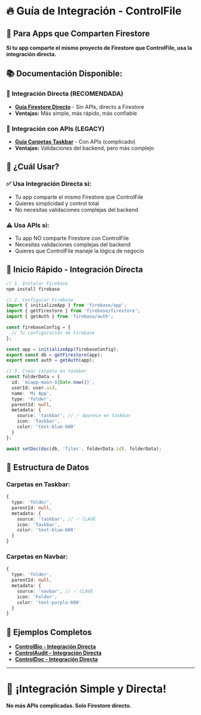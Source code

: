 # 🔥 **Guía de Integración - ControlFile**

## 🎯 **Para Apps que Comparten Firestore**

**Si tu app comparte el mismo proyecto de Firestore que ControlFile, usa la integración directa.**

## 📚 **Documentación Disponible:**

### 🚀 **Integración Directa (RECOMENDADA)**
- **[Guía Firestore Directo](./GUIA_FIRESTORE_DIRECTO.md)** - Sin APIs, directo a Firestore
- **Ventajas:** Más simple, más rápido, más confiable

### 🔌 **Integración con APIs (LEGACY)**
- **[Guía Carpetas Taskbar](./GUIA_CARPETAS_TASKBAR.md)** - Con APIs (complicado)
- **Ventajas:** Validaciones del backend, pero más complejo

## 🎯 **¿Cuál Usar?**

### ✅ **Usa Integración Directa si:**
- Tu app comparte el mismo Firestore que ControlFile
- Quieres simplicidad y control total
- No necesitas validaciones complejas del backend

### ⚠️ **Usa APIs si:**
- Tu app NO comparte Firestore con ControlFile
- Necesitas validaciones complejas del backend
- Quieres que ControlFile maneje la lógica de negocio

## 🚀 **Inicio Rápido - Integración Directa**

```typescript
// 1. Instalar Firebase
npm install firebase

// 2. Configurar Firebase
import { initializeApp } from 'firebase/app';
import { getFirestore } from 'firebase/firestore';
import { getAuth } from 'firebase/auth';

const firebaseConfig = {
  // Tu configuración de Firebase
};

const app = initializeApp(firebaseConfig);
export const db = getFirestore(app);
export const auth = getAuth(app);

// 3. Crear carpeta en taskbar
const folderData = {
  id: `miapp-main-${Date.now()}`,
  userId: user.uid,
  name: 'Mi App',
  type: 'folder',
  parentId: null,
  metadata: {
    source: 'taskbar', // ✅ Aparece en taskbar
    icon: 'Taskbar',
    color: 'text-blue-600'
  }
};

await setDoc(doc(db, 'files', folderData.id), folderData);
```

## 🎯 **Estructura de Datos**

### **Carpetas en Taskbar:**
```typescript
{
  type: 'folder',
  parentId: null,
  metadata: {
    source: 'taskbar', // ✅ CLAVE
    icon: 'Taskbar',
    color: 'text-blue-600'
  }
}
```

### **Carpetas en Navbar:**
```typescript
{
  type: 'folder',
  parentId: null,
  metadata: {
    source: 'navbar', // ✅ CLAVE
    icon: 'Folder',
    color: 'text-purple-600'
  }
}
```

## 🚀 **Ejemplos Completos**

- **[ControlBio - Integración Directa](./GUIA_FIRESTORE_DIRECTO.md#controlbio)**
- **[ControlAudit - Integración Directa](./GUIA_FIRESTORE_DIRECTO.md#controlaudit)**
- **[ControlDoc - Integración Directa](./GUIA_FIRESTORE_DIRECTO.md#controldoc)**

---

# 🎉 **¡Integración Simple y Directa!**

**No más APIs complicadas. Solo Firestore directo.**
